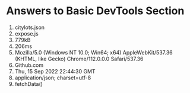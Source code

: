 # Answers to Basic DevTools Section

1. citylots.json
2. expose.js
3. 779kB
4. 206ms
5. Mozilla/5.0 (Windows NT 10.0; Win64; x64) AppleWebKit/537.36 (KHTML, like Gecko) Chrome/112.0.0.0 Safari/537.36 
6. Github.com
7. Thu, 15 Sep 2022 22:44:30 GMT
8. application/json; charset=utf-8
9. fetchData()